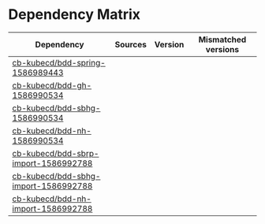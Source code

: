 # Dependency Matrix

Dependency | Sources | Version | Mismatched versions
---------- | ------- | ------- | -------------------
[cb-kubecd/bdd-spring-1586989443](https://github.com/cb-kubecd/bdd-spring-1586989443.git) |  | []() | 
[cb-kubecd/bdd-gh-1586990534](https://github.com/cb-kubecd/bdd-gh-1586990534.git) |  | []() | 
[cb-kubecd/bdd-sbhg-1586990534](https://github.com/cb-kubecd/bdd-sbhg-1586990534.git) |  | []() | 
[cb-kubecd/bdd-nh-1586990534](https://github.com/cb-kubecd/bdd-nh-1586990534.git) |  | []() | 
[cb-kubecd/bdd-sbrp-import-1586992788](https://github.com/cb-kubecd/bdd-sbrp-import-1586992788.git) |  | []() | 
[cb-kubecd/bdd-sbhg-import-1586992788](https://github.com/cb-kubecd/bdd-sbhg-import-1586992788.git) |  | []() | 
[cb-kubecd/bdd-nh-import-1586992788](https://github.com/cb-kubecd/bdd-nh-import-1586992788.git) |  | []() | 
